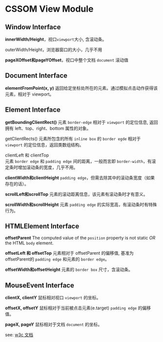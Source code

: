 # CSSOM View Module


## Window Interface

**innerWidth/Height**，视口`viewport`大小, 含滚动条。

outerWidth/Height，浏览器窗口的大小，几乎不用

**pageXOffset和pageYOffset**，视口中整个文档 `document` 滚动值


## Document Interface

**elementFromPoint(x, y)**
返回给定坐标处所在的元素。通过模拟点击动作获得该元素，相对于 viewport。


## Element Interface

**getBoundingClientRect()**
元素 `border-edge` 相对于 `viewport` 的定位信息, 返回拥有 left、top、right、bottom 属性的对象。

getClientRects()
元素所包含的所有 `inline box` 的 `border egde` 相对于 `viewport` 的定位信息，返回类数组结构。

clientLeft 和 clientTop     
元素 `border edge` 和 `padding edge` 间的距离，一般而言即 `border-width`，有滚定条时增加滚动条的宽度，几乎不用。

**clientWidth和clientHeight**
`padding edge`，但需去除其中的滚动条宽度（如果存在的话）。

**scrollLeft和scrollTop**
元素的滚动距离信息，该元素有滚动条时才有意义。

**scrollWidth和scrollHeight**
元素 `padding edge` 的实际宽高，有滚动条时有特殊行为。


## HTMLElement Interface

**offsetParent**
The computed value of the `position` property is not static 
*OR* the HTML `body` element.

**offsetLeft 和 offsetTop**
元素相对于 offsetParent 的偏移值, 基准为 offsetParent的 `padding edge` 和元素的 `border edge`。

**offsetWidth和offsetHeight**
元素的 `border box` 尺寸，含滚动条。


## MouseEvent Interface

**clientX, clientY**
鼠标相对视口 `viewport` 的坐标。

**offsetX, offsetY**
鼠标相对于当前被点击元素(e.target) `padding edge` 的偏移值。

**pageX, pageY**
鼠标相对于文档 `document` 的坐标。

see: [w3c 文档](http://www.w3.org/TR/cssom-view/)
